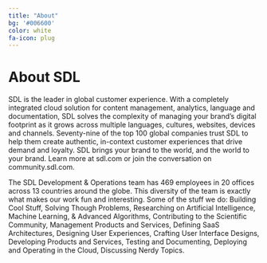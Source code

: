 ```yaml
---
title: "About"
bg: '#006600'
color: white
fa-icon: plug
---
```


# About SDL
SDL is the leader in global customer experience. With a completely integrated cloud solution for content management, analytics, language and documentation, SDL solves the complexity of managing your brand’s digital footprint as it grows across multiple languages, cultures, websites, devices and channels. Seventy-nine of the top 100 global companies trust SDL to help them create authentic, in-context customer experiences that drive demand and loyalty. SDL brings your brand to the world, and the world to your brand. Learn more at sdl.com or join the conversation on community.sdl.com.

The SDL Development & Operations team has 469 employees in 20 offices across 13 countries around the globe. This diversity of the team is exactly what makes our work fun and interesting. Some of the stuff we do: Building Cool Stuff, Solving Though Problems, Researching on Artificial Intelligence, Machine Learning, & Advanced Algorithms, Contributing to the Scientific Community, Management Products and Services, Defining SaaS Architectures, Designing User Experiences, Crafting User Interface Designs, Developing Products and Services, Testing and Documenting, Deploying and Operating in the Cloud, Discussing Nerdy Topics. 